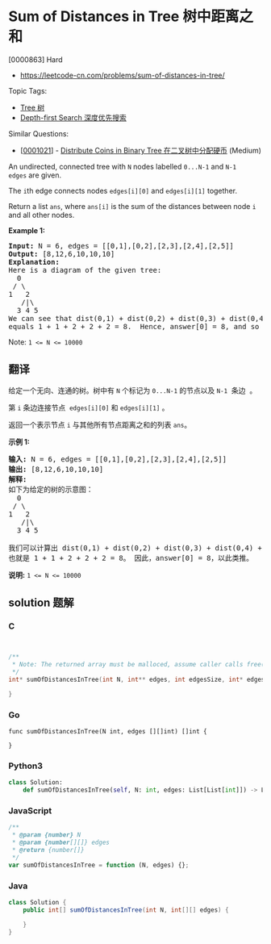 # Sum of Distances in Tree 树中距离之和

[0000863] Hard

- https://leetcode-cn.com/problems/sum-of-distances-in-tree/

Topic Tags:

- [Tree 树](https://leetcode-cn.com/tag/tree/)
- [Depth-first Search 深度优先搜索](https://leetcode-cn.com/tag/depth-first-search/)

Similar Questions:

- [[0001021](https://leetcode-cn.com/problems/distribute-coins-in-binary-tree/)] - [Distribute Coins in Binary Tree 在二叉树中分配硬币](./0001021.distribute-coins-in-binary-tree.md) (Medium)

An undirected, connected tree with `N` nodes labelled `0...N-1` and `N-1` `edges` are given.

The `i`th edge connects nodes `edges[i][0]` and `edges[i][1]` together.

Return a list `ans`, where `ans[i]` is the sum of the distances between node `i` and all other nodes.

**Example 1:**

<pre><strong>Input: </strong>N = 6, edges = [[0,1],[0,2],[2,3],[2,4],[2,5]]
<strong>Output: </strong>[8,12,6,10,10,10]
<strong>Explanation: </strong>
Here is a diagram of the given tree:
  0
 / \
1   2
   /|\
  3 4 5
We can see that dist(0,1) + dist(0,2) + dist(0,3) + dist(0,4) + dist(0,5)
equals 1 + 1 + 2 + 2 + 2 = 8.  Hence, answer[0] = 8, and so on.
</pre>

Note: `1 <= N <= 10000`

## 翻译

给定一个无向、连通的树。树中有 `N` 个标记为 `0...N-1` 的节点以及 `N-1`  条边  。

第 `i` 条边连接节点  `edges[i][0]` 和 `edges[i][1]` 。

返回一个表示节点 `i` 与其他所有节点距离之和的列表 `ans`。

**示例 1:**

<pre><strong>输入: </strong>N = 6, edges = [[0,1],[0,2],[2,3],[2,4],[2,5]]
<strong>输出: </strong>[8,12,6,10,10,10]
<strong>解释: </strong>
如下为给定的树的示意图：
  0
 / \
1   2
   /|\
  3 4 5

我们可以计算出 dist(0,1) + dist(0,2) + dist(0,3) + dist(0,4) + dist(0,5) 
也就是 1 + 1 + 2 + 2 + 2 = 8。 因此，answer[0] = 8，以此类推。
</pre>

**说明:** `1 <= N <= 10000`

## solution 题解

### C

```c


/**
 * Note: The returned array must be malloced, assume caller calls free().
 */
int* sumOfDistancesInTree(int N, int** edges, int edgesSize, int* edgesColSize, int* returnSize){

}


```

### Go

```golang
func sumOfDistancesInTree(N int, edges [][]int) []int {

}
```

### Python3

```python
class Solution:
    def sumOfDistancesInTree(self, N: int, edges: List[List[int]]) -> List[int]:

```

### JavaScript

```javascript
/**
 * @param {number} N
 * @param {number[][]} edges
 * @return {number[]}
 */
var sumOfDistancesInTree = function (N, edges) {};
```

### Java

```java
class Solution {
    public int[] sumOfDistancesInTree(int N, int[][] edges) {

    }
}
```
